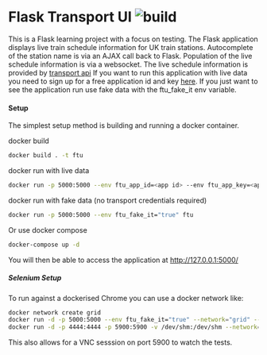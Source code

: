 # Flask Transport UI ![build](https://github.com/williajm/flask_transport_ui/actions/workflows/pre-commit.yml/badge.svg)

This is a Flask learning project with a focus on testing.
The Flask application displays live train schedule information for UK train stations.
Autocomplete of the station name is via an AJAX call back to Flask.
Population of the live schedule information is via a websocket.
The live schedule information is provided by [transport api](https://www.transportapi.com/)
If you want to run this application with live data you need to sign up for a free application id and key [here](https://developer.transportapi.com/).
If you just want to see the application run use fake data with the ftu_fake_it env variable.

#### Setup

The simplest setup method is building and running a docker container.

docker build

```bash
docker build . -t ftu
```

docker run with live data

```bash
docker run -p 5000:5000 --env ftu_app_id=<app id> --env ftu_app_key=<app key> ftu
```

docker run with fake data (no transport credentials required)

```bash
docker run -p 5000:5000 --env ftu_fake_it="true" ftu
```

Or use docker compose

```bash
docker-compose up -d
```

You will then be able to access the application at http://127.0.0.1:5000/

##### Selenium Setup

To run against a dockerised Chrome you can use a docker network like:

```bash
docker network create grid
docker run -d -p 5000:5000 --env ftu_fake_it="true" --network="grid" --name test_server ftu
docker run -d -p 4444:4444 -p 5900:5900 -v /dev/shm:/dev/shm --network="grid" selenium/standalone-chrome-debug
```

This also allows for a VNC sesssion on port 5900 to watch the tests.
